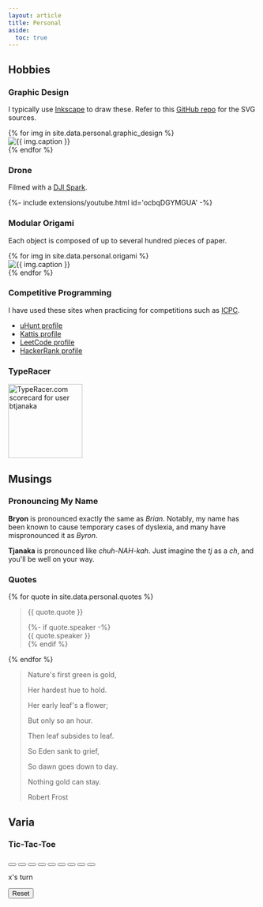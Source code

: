 ```yaml
---
layout: article
title: Personal
aside:
  toc: true
---
```


## Hobbies

### Graphic Design

I typically use [Inkscape](https://inkscape.org) to draw these. Refer to this
[GitHub repo](https://github.com/btjanaka/art) for the SVG sources.

<div class="swiper swiper-graphic-design">
  <div class="swiper__wrapper">
    {% for img in site.data.personal.graphic_design %}
      <div class="swiper__slide">
        <img
          class="image {%if img.vertical %}image--vertical{%else%}image--full{%endif%}"
          alt="{{ img.caption }}"
          title="{{ img.caption }}"
          src="{{ img.img }}"
        />
      </div>
    {% endfor %}
  </div>
  <div class="swiper__button swiper__button--prev fas fa-chevron-left"></div>
  <div class="swiper__button swiper__button--next fas fa-chevron-right"></div>
</div>

<script>
{%- include scripts/lib/swiper.js -%}
var SOURCES = window.TEXT_VARIABLES.sources;
window.Lazyload.js(SOURCES.jquery, function() {
  $('.swiper-graphic-design').swiper();
});
</script>

### Drone

Filmed with a [DJI Spark](https://www.dji.com/spark).

<div>{%- include extensions/youtube.html id='ocbqDGYMGUA' -%}</div>

### Modular Origami

Each object is composed of up to several hundred pieces of paper.

<div class="swiper swiper-origami">
  <div class="swiper__wrapper">
    {% for img in site.data.personal.origami %}
      <div class="swiper__slide">
        <img
          alt="{{ img.caption }}"
          title="{{ img.caption }}"
          src="{{ img.img }}"
        />
      </div>
    {% endfor %}
  </div>
  <div class="swiper__button swiper__button--prev fas fa-chevron-left"></div>
  <div class="swiper__button swiper__button--next fas fa-chevron-right"></div>
</div>

<script>
{%- include scripts/lib/swiper.js -%}
var SOURCES = window.TEXT_VARIABLES.sources;
window.Lazyload.js(SOURCES.jquery, function() {
  $('.swiper-origami').swiper();
});
</script>

### Competitive Programming

I have used these sites when practicing for competitions such as
[ICPC](https://icpc.baylor.edu/).

- [uHunt profile](https://uhunt.onlinejudge.org/id/945356)
- [Kattis profile](https://open.kattis.com/users/btjanaka)
- [LeetCode profile](https://leetcode.com/btjanaka/)
- [HackerRank profile](https://www.hackerrank.com/btjanaka)

### TypeRacer

<a href="https://data.typeracer.com/pit/profile?user=btjanaka&ref=badge" target="_top">
<img
  src="https://data.typeracer.com/misc/badge?user=btjanaka"
  class="image image--md"
  border="0"
  style="width: 150px;"
  alt="TypeRacer.com scorecard for user btjanaka"
/>
</a>

## Musings

### Pronouncing My Name

**Bryon** is pronounced exactly the same as _Brian_. Notably, my name has been
known to cause temporary cases of dyslexia, and many have mispronounced it as
_Byron_.

**Tjanaka** is pronounced like _chuh-NAH-kah_. Just imagine the _tj_ as a _ch_,
and you'll be well on your way.

### Quotes

{% for quote in site.data.personal.quotes %}

  <blockquote id="quote-{% increment quote_counter %}">
  <p>{{ quote.quote }}</p>
  {%- if quote.speaker -%}
  <div class="speaker">{{ quote.speaker }}</div>
  {% endif %}
  </blockquote>
{% endfor %}

<blockquote id="quote-{% increment quote_counter %}">
<p>Nature's first green is gold,</p>
<p>Her hardest hue to hold.</p>
<p>Her early leaf's a flower;</p>
<p>But only so an hour.</p>
<p>Then leaf subsides to leaf.</p>
<p>So Eden sank to grief,</p>
<p>So dawn goes down to day.</p>
<p>Nothing gold can stay.</p>
<div class="speaker">Robert Frost</div>
</blockquote>

## Varia

### Tic-Tac-Toe

<script src="/assets/js/projects/tictactoe.js" type="text/javascript"></script>
<div class="project__tictactoe" id="tictactoe">
  <button class="tictactoe-cell" id="tictactoe-cell0"></button>
  <button class="tictactoe-cell" id="tictactoe-cell1"></button>
  <button class="tictactoe-cell" id="tictactoe-cell2"></button>
  <button class="tictactoe-cell" id="tictactoe-cell3"></button>
  <button class="tictactoe-cell" id="tictactoe-cell4"></button>
  <button class="tictactoe-cell" id="tictactoe-cell5"></button>
  <button class="tictactoe-cell" id="tictactoe-cell6"></button>
  <button class="tictactoe-cell" id="tictactoe-cell7"></button>
  <button class="tictactoe-cell" id="tictactoe-cell8"></button>
  <p class="tictactoe-info" id="tictactoe-info">x's turn</p>
  <button class="tictactoe-reset" id="tictactoe-reset">Reset</button>
</div>
<script>
  tictactoe.buildGame();
</script>
